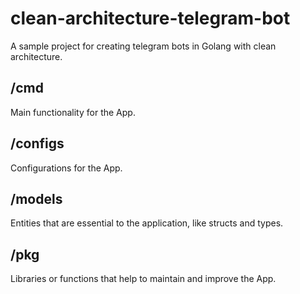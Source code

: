 # clean-architecture-telegram-bot

A sample project for creating telegram bots in Golang with clean architecture.

## /cmd

Main functionality for the App.

## /configs

Configurations for the App.

## /models

Entities that are essential to the application, like structs and types.

## /pkg

Libraries or functions that help to maintain and improve the App.
